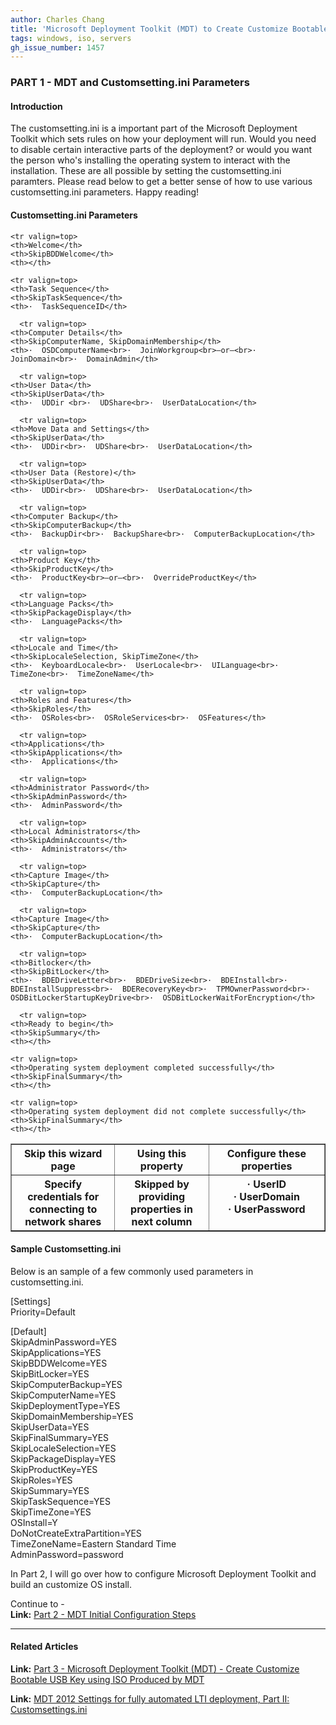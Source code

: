 ```yaml
---
author: Charles Chang
title: 'Microsoft Deployment Toolkit (MDT) to Create Customize Bootable USB Key - Customsetting.ini'
tags: windows, iso, servers
gh_issue_number: 1457
---
```


### PART 1 - MDT and Customsetting.ini Parameters ###

#### Introduction ####
The customsetting.ini is a important part of the Microsoft Deployment Toolkit which sets rules on how your deployment will run. Would you need to disable certain interactive parts of the deployment? or would you want the person who's installing the operating system to interact with the installation. These are all possible by setting the customsetting.ini paramters. Please read below to get a better sense of how to use various customsetting.ini parameters. Happy reading!

#### Customsetting.ini Parameters ####
<table width=100% border=1>
  <tr>
    <th width=33%><b>Skip this wizard page</b></th>
    <th width=30%><b>Using this property</b></th>
    <th width=37%><b>Configure these properties</b></th>
  </tr>
  
    <tr valign=top>
    <th>Welcome</th>
    <th>SkipBDDWelcome</th>
    <th></th>
  </tr>
  
  <tr valign=top>
    <th>Specify credentials for connecting to network shares</th>
    <th>Skipped by providing properties in next column</th>
    <th>·  UserID<BR>·  UserDomain<BR>·  UserPassword</th>
  </tr>
  
    <tr valign=top>
    <th>Task Sequence</th>
    <th>SkipTaskSequence</th>
    <th>·  TaskSequenceID</th>
  </tr>
  
      <tr valign=top>
    <th>Computer Details</th>
    <th>SkipComputerName, SkipDomainMembership</th>
    <th>·  OSDComputerName<br>·  JoinWorkgroup<br>–or–<br>·  JoinDomain<br>·  DomainAdmin</th>
  </tr>
  
      <tr valign=top>
    <th>User Data</th>
    <th>SkipUserData</th>
    <th>·  UDDir <br>·  UDShare<br>·  UserDataLocation</th>
  </tr>
  
      <tr valign=top>
    <th>Move Data and Settings</th>
    <th>SkipUserData</th>
    <th>·  UDDir<br>·  UDShare<br>·  UserDataLocation</th>
  </tr>
  
      <tr valign=top>
    <th>User Data (Restore)</th>
    <th>SkipUserData</th>
    <th>·  UDDir<br>·  UDShare<br>·  UserDataLocation</th>
  </tr>
  
      <tr valign=top>
    <th>Computer Backup</th>
    <th>SkipComputerBackup</th>
    <th>·  BackupDir<br>·  BackupShare<br>·  ComputerBackupLocation</th>
  </tr>
  
      <tr valign=top>
    <th>Product Key</th>
    <th>SkipProductKey</th>
    <th>·  ProductKey<br>–or–<br>·  OverrideProductKey</th>
  </tr>
  
      <tr valign=top>
    <th>Language Packs</th>
    <th>SkipPackageDisplay</th>
    <th>·  LanguagePacks</th>
  </tr>
  
      <tr valign=top>
    <th>Locale and Time</th>
    <th>SkipLocaleSelection, SkipTimeZone</th>
    <th>·  KeyboardLocale<br>·  UserLocale<br>·  UILanguage<br>·  TimeZone<br>·  TimeZoneName</th>
  </tr>
  
      <tr valign=top>
    <th>Roles and Features</th>
    <th>SkipRoles</th>
    <th>·  OSRoles<br>·  OSRoleServices<br>·  OSFeatures</th>
  </tr>
  
      <tr valign=top>
    <th>Applications</th>
    <th>SkipApplications</th>
    <th>·  Applications</th>
  </tr>
  
      <tr valign=top>
    <th>Administrator Password</th>
    <th>SkipAdminPassword</th>
    <th>·  AdminPassword</th>
  </tr>
  
      <tr valign=top>
    <th>Local Administrators</th>
    <th>SkipAdminAccounts</th>
    <th>·  Administrators</th>
  </tr>
  
      <tr valign=top>
    <th>Capture Image</th>
    <th>SkipCapture</th>
    <th>·  ComputerBackupLocation</th>
  </tr>
  
      <tr valign=top>
    <th>Capture Image</th>
    <th>SkipCapture</th>
    <th>·  ComputerBackupLocation</th>
  </tr>
  
      <tr valign=top>
    <th>Bitlocker</th>
    <th>SkipBitLocker</th>
    <th>·  BDEDriveLetter<br>·  BDEDriveSize<br>·  BDEInstall<br>·  BDEInstallSuppress<br>·  BDERecoveryKey<br>·  TPMOwnerPassword<br>·  OSDBitLockerStartupKeyDrive<br>·  OSDBitLockerWaitForEncryption</th>
  </tr>
  
      <tr valign=top>
    <th>Ready to begin</th>
    <th>SkipSummary</th>
    <th></th>
  </tr>
  
    <tr valign=top>
    <th>Operating system deployment completed successfully</th>
    <th>SkipFinalSummary</th>
    <th></th>
  </tr>
  
    <tr valign=top>
    <th>Operating system deployment did not complete successfully</th>
    <th>SkipFinalSummary</th>
    <th></th>
  </tr>
</table>


#### Sample Customsetting.ini ####

Below is an sample of a few commonly used parameters in customsetting.ini.<br>

[Settings] <br>
Priority=Default<br>

[Default] <br>
SkipAdminPassword=YES<br>
SkipApplications=YES<br>
SkipBDDWelcome=YES<br>
SkipBitLocker=YES<br>
SkipComputerBackup=YES<br>
SkipComputerName=YES<br>
SkipDeploymentType=YES<br>
SkipDomainMembership=YES<br>
SkipUserData=YES<br>
SkipFinalSummary=YES<br>
SkipLocaleSelection=YES<br>
SkipPackageDisplay=YES<br>
SkipProductKey=YES<br>
SkipRoles=YES<br>
SkipSummary=YES<br>
SkipTaskSequence=YES<br>
SkipTimeZone=YES<br>
OSInstall=Y<br>
DoNotCreateExtraPartition=YES<br>
TimeZoneName=Eastern Standard Time<br>
AdminPassword=password<br>

In Part 2, I will go over how to configure Microsoft Deployment Toolkit and build an customize OS install.

Continue to - <br>
**Link:** <A href=/blog/2018/09/12/Microsoft-Deployment-Toolkit-Initial-Configuration.html.md>Part 2 - MDT Initial Configuration Steps</a>
***
#### Related Articles ####
**Link:** <A href=/blog/2018/09/13/Microsoft-Deployment-Toolkit-Bootable-USB-Key.html.md>Part 3 - Microsoft Deployment Toolkit (MDT) - Create Customize Bootable USB Key using ISO Produced by MDT</a>

**Link:**  <a href="http://renshollanders.nl/2013/02/mdt-2012-settings-for-fully-automated-lti-deployment-part-ii-customsettings-ini/">MDT 2012 Settings for fully automated LTI deployment, Part II: Customsettings.ini</a>
